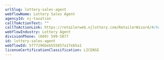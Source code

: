 ```yaml
---
urlSlug: lottery-sales-agent
webflowName: Lottery Sales Agent
agencyId: nj-taxation
callToActionText: ""
callToActionLink: https://retailerweb.njlottery.com/RetailerWizard/#/home
webflowIndustry: Lottery Agent
divisionPhone: (609) 599-5877
id: lottery-sales-agent
webflowId: 5f77296beb555857a1feb5a1
licenseCertificationClassification: LICENSE
---
```

